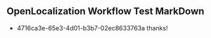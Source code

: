 ## OpenLocalization Workflow Test MarkDown
* 4716ca3e-65e3-4d01-b3b7-02ec8633763a thanks!

<!--HONumber=Jul16_HO4-->


